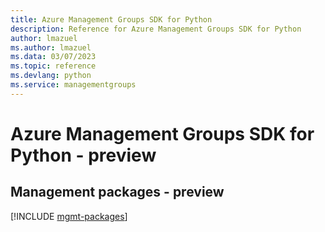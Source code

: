 ```yaml
---
title: Azure Management Groups SDK for Python
description: Reference for Azure Management Groups SDK for Python
author: lmazuel
ms.author: lmazuel
ms.data: 03/07/2023
ms.topic: reference
ms.devlang: python
ms.service: managementgroups
---
```

# Azure Management Groups SDK for Python - preview

## Management packages - preview
[!INCLUDE [mgmt-packages](management-groups-mgmt-index.md)]